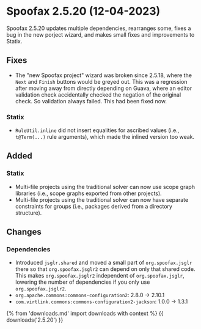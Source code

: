 # Spoofax 2.5.20 (12-04-2023)

Spoofax 2.5.20 updates multiple dependencies, rearranges some, fixes a bug in the new porject wizard, and makes small fixes and improvements to Statix.

## Fixes

- The "new Spoofax project" wizard was broken since 2.5.18, where the `Next` and `Finish` buttons would be greyed out. This was a regression after moving away from directly depending on Guava, where an editor validation check accidentally checked the negation of the original check. So validation always failed. This had been fixed now.

### Statix

- `RuleUtil.inline` did not insert equalities for ascribed values (i.e., `t@Term(...)` rule arguments), which made the inlined version too weak.

## Added

### Statix

- Multi-file projects using the traditional solver can now use scope graph libraries (i.e., scope graphs exported from other projects).
- Multi-file projects using the traditional solver can now have separate constraints for groups (i.e., packages derived from a directory structure).

## Changes

### Dependencies

- Introduced `jsglr.shared` and moved a small part of `org.spoofax.jsglr` there so that `org.spoofax.jsglr2` can depend on only that shared code. This makes `org.spoofax.jsglr2` independent of `org.spoofax.jsglr`, lowering the number of dependencies if you only use `org.spoofax.jsglr2`.
- `org.apache.commons:commons-configuration2`: 2.8.0 -> 2.10.1
- `com.virtlink.commons:commons-configuration2-jackson`: 1.0.0 -> 1.3.1

{% from 'downloads.md' import downloads with context %}
{{ downloads('2.5.20') }}
